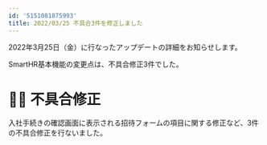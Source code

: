 ```yaml
---
id: '5151081875993'
title: 2022/03/25 不具合3件を修正しました
---
```

2022年3月25日（金）に行なったアップデートの詳細をお知らせします。

SmartHR基本機能の変更点は、不具合修正3件でした。

# 👨‍⚕️ 不具合修正

入社手続きの確認画面に表示される招待フォームの項目に関する修正など、3件の不具合修正を行ないました。
